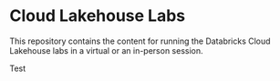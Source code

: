 # Cloud Lakehouse Labs
This repository contains the content for running the Databricks Cloud Lakehouse labs in a virtual or an in-person session.

Test